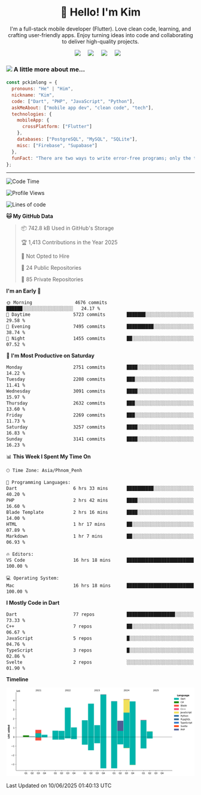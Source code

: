 <h1 align="center">👋 Hello! I'm Kim</h1>

<p align="center">
   I'm a full-stack mobile developer (Flutter). Love clean code, learning, and crafting user-friendly apps. Enjoy turning ideas into code and collaborating to deliver high-quality projects.
</p>

<p align="center">
  <a href="mailto:pochkimlong88@gmail.com"><img src="https://img.shields.io/badge/gmail-%23D14836.svg?&style=for-the-badge&logo=gmail&logoColor=white" /></a>&nbsp;&nbsp;&nbsp;&nbsp;
  <a href="https://t.me/pochkimlong/"><img src="https://img.shields.io/badge/telegram-%230077B5.svg?&style=for-the-badge&logo=telegram&logoColor=white" /></a>&nbsp;&nbsp;&nbsp;&nbsp;
  <a href="https://www.youtube.com/@PochKimlong/"><img src="https://img.shields.io/badge/youtube-%23dc2743.svg?&style=for-the-badge&logo=youtube&logoColor=white" /></a>&nbsp;&nbsp;&nbsp;&nbsp;
  <a href="https://www.tiktok.com/@pckimlong/"><img src="https://img.shields.io/badge/tiktok-%23000000.svg?&style=for-the-badge&logo=tiktok&logoColor=white" /></a>&nbsp;&nbsp;&nbsp;&nbsp;
</p>

### <img src="https://media.giphy.com/media/VgCDAzcKvsR6OM0uWg/giphy.gif" width="50"> A little more about me...  

```javascript
const pckimlong = {
  pronouns: "He" | "Him",
  nickname: "Kim",
  code: ["Dart", "PHP", "JavaScript", "Python"],
  askMeAbout: ["mobile app dev", "clean code", "tech"],
  technologies: {
    mobileApp: {
      crossPlatform: ["Flutter"]
    },
    databases: ["PostgreSQL", "MySQL", "SQLite"],
    misc: ["Firebase", "Supabase"]
  },
  funFact: "There are two ways to write error-free programs; only the third one works."
};
```
---

<!--START_SECTION:waka-->
![Code Time](http://img.shields.io/badge/Code%20Time-1%2C553%20hrs%2035%20mins-blue)

![Profile Views](http://img.shields.io/badge/Profile%20Views-10-blue)

![Lines of code](https://img.shields.io/badge/From%20Hello%20World%20I%27ve%20Written-34.3%20million%20lines%20of%20code-blue)

**🐱 My GitHub Data** 

> 📦 742.8 kB Used in GitHub's Storage 
 > 
> 🏆 1,413 Contributions in the Year 2025
 > 
> 🚫 Not Opted to Hire
 > 
> 📜 24 Public Repositories 
 > 
> 🔑 85 Private Repositories 
 > 
**I'm an Early 🐤** 

```text
🌞 Morning                4676 commits        ██████░░░░░░░░░░░░░░░░░░░   24.17 % 
🌆 Daytime                5723 commits        ███████░░░░░░░░░░░░░░░░░░   29.58 % 
🌃 Evening                7495 commits        ██████████░░░░░░░░░░░░░░░   38.74 % 
🌙 Night                  1455 commits        ██░░░░░░░░░░░░░░░░░░░░░░░   07.52 % 
```
📅 **I'm Most Productive on Saturday** 

```text
Monday                   2751 commits        ████░░░░░░░░░░░░░░░░░░░░░   14.22 % 
Tuesday                  2208 commits        ███░░░░░░░░░░░░░░░░░░░░░░   11.41 % 
Wednesday                3091 commits        ████░░░░░░░░░░░░░░░░░░░░░   15.97 % 
Thursday                 2632 commits        ███░░░░░░░░░░░░░░░░░░░░░░   13.60 % 
Friday                   2269 commits        ███░░░░░░░░░░░░░░░░░░░░░░   11.73 % 
Saturday                 3257 commits        ████░░░░░░░░░░░░░░░░░░░░░   16.83 % 
Sunday                   3141 commits        ████░░░░░░░░░░░░░░░░░░░░░   16.23 % 
```


📊 **This Week I Spent My Time On** 

```text
🕑︎ Time Zone: Asia/Phnom_Penh

💬 Programming Languages: 
Dart                     6 hrs 33 mins       ██████████░░░░░░░░░░░░░░░   40.20 % 
PHP                      2 hrs 42 mins       ████░░░░░░░░░░░░░░░░░░░░░   16.60 % 
Blade Template           2 hrs 16 mins       ████░░░░░░░░░░░░░░░░░░░░░   14.00 % 
HTML                     1 hr 17 mins        ██░░░░░░░░░░░░░░░░░░░░░░░   07.89 % 
Markdown                 1 hr 7 mins         ██░░░░░░░░░░░░░░░░░░░░░░░   06.93 % 

🔥 Editors: 
VS Code                  16 hrs 18 mins      █████████████████████████   100.00 % 

💻 Operating System: 
Mac                      16 hrs 18 mins      █████████████████████████   100.00 % 
```

**I Mostly Code in Dart** 

```text
Dart                     77 repos            ██████████████████░░░░░░░   73.33 % 
C++                      7 repos             ██░░░░░░░░░░░░░░░░░░░░░░░   06.67 % 
JavaScript               5 repos             █░░░░░░░░░░░░░░░░░░░░░░░░   04.76 % 
TypeScript               3 repos             █░░░░░░░░░░░░░░░░░░░░░░░░   02.86 % 
Svelte                   2 repos             ░░░░░░░░░░░░░░░░░░░░░░░░░   01.90 % 
```



**Timeline**

![Lines of Code chart](https://raw.githubusercontent.com/pckimlong/pckimlong/main/assets/bar_graph.png)


 Last Updated on 10/06/2025 01:40:13 UTC
<!--END_SECTION:waka-->

<!---
PochKimlong/PochKimlong is a ✨ special ✨ repository because its `README.md` (this file) appears on your GitHub profile.
You can click the Preview link to take a look at your changes.
--->
